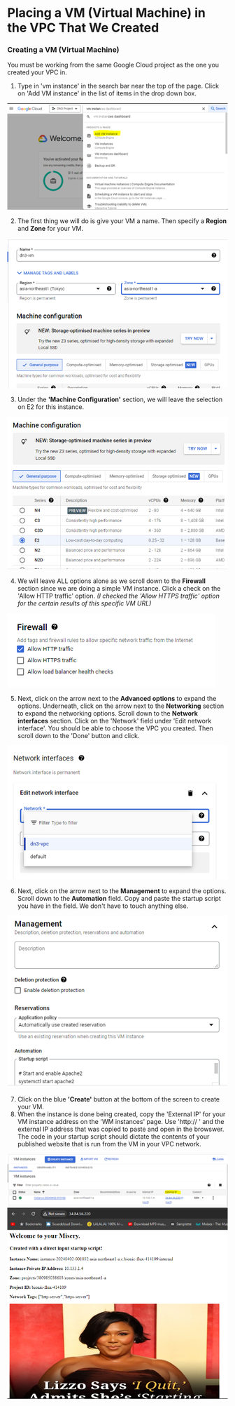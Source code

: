 # Placing a VM (Virtual Machine) in the VPC That We Created

### Creating a VM (Virtual Machine)
You must be working from the same Google Cloud project as the one you created your VPC in.
1. Type in 'vm instance' in the search bar near the top of the page. Click on 'Add VM instance' in the list of items in the drop down box.

<img src="https://github.com/dn30001/GCP-VPC-documentation/blob/main/-01%20compute%20engine%20vm.PNG">

2. The first thing we will do is give your VM a name.  Then specify a <b>Region</b> and <b>Zone</b> for your VM.

<img src="https://github.com/dn30001/GCP-VPC-documentation/blob/main/-02%20name%20and%20region.PNG">

3. Under the <b>'Machine Configuration'</b> section, we will leave the selection on E2 for this instance.

<img src="https://github.com/dn30001/GCP-VPC-documentation/blob/main/-03%20machine%20configuration%201.PNG">

4. We will leave ALL options alone as we scroll down to the <b>Firewall</b> section since we are doing a simple VM instance.  Click a check on the 'Allow HTTP traffic' option.  <i>(I checked the 'Allow HTTPS traffic' option for the certain results of this specific VM URL)</i>

<img src="https://github.com/dn30001/GCP-VPC-documentation/blob/main/-04%20Firewall.PNG">

5. Next, click on the arrow next to the <b>Advanced options</b> to expand the options. Underneath, click on the arrow next to the  <b>Networking</b> section to expand the networking options.  Scroll down to the <b>Network interfaces</b> section.  Click on the 'Network' field under 'Edit network interface'.  You should be able to choose the VPC you created. Then scroll down to the 'Done' button and click.

<img src="https://github.com/dn30001/GCP-VPC-documentation/blob/main/-05%20network%20interface.PNG">

6. Next, click on the arrow next to the <b>Management</b> to expand the options.  Scroll down to the <b>Automation</b> field. Copy and paste the startup script you have in the field. We don't have to touch anything else.

<img src="https://github.com/dn30001/GCP-VPC-documentation/blob/main/-06%20startup%20script.PNG">

7. Click on the blue <b>'Create'</b> button at the bottom of the screen to create your VM.
8. When the instance is done being created, copy the 'External IP' for your VM instance address on the 'WM instances' page.  Use 'http://   ' and the external IP address that was copied to paste and open in the browswer. The code in your startup script should dictate the contents of your published website that is run from the VM in your VPC network.

<img src="https://github.com/dn30001/GCP-VPC-documentation/blob/main/-07%20external%20ip.PNG">

<img src="https://github.com/dn30001/GCP-VPC-documentation/blob/main/The%20Resulting%20Screenshot.PNG">
  

